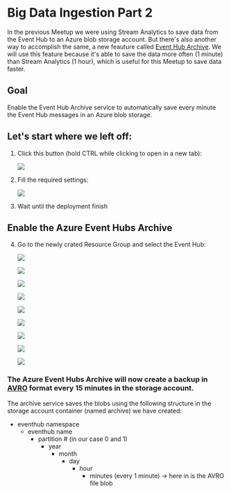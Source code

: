 # Big Data Ingestion Part 2

In the previous Meetup we were using Stream Analytics to save data from the Event Hub to an Azure blob storage account. 
But there's also another way to accomplish the same, a new feauture called [Event Hub Archive](https://docs.microsoft.com/en-us/azure/event-hubs/event-hubs-archive-overview). 
We will use this feature because it's able to save the data more often (1 minute) than Stream Analytics (1 hour), which is useful for this Meetup to save data faster. 

## Goal
Enable the Event Hub Archive service to automatically save every minute the Event Hub messages in an Azure blob storage.  

## Let's start where we left off:

1. Click this button (hold CTRL while clicking to open in a new tab):

    <a target="_blank" id="deploy-to-azure"  href="https://portal.azure.com/#create/Microsoft.Template/uri/https%3A%2F%2Fraw.githubusercontent.com%2FDutchAzureMeetup%2FBigDataIngestion1%2Fmaster%2Fsrc%2FAzureInfrastructure%2Fazuredeploy.json"><img src="http://azuredeploy.net/deploybutton.png"/></a>

2. Fill the required settings:

    ![](https://raw.githubusercontent.com/DutchAzureMeetup/BigDataIngestion1/master/img/intro.png)

3. Wait until the deployment finish

## Enable the Azure Event Hubs Archive 

4. Go to the newly crated Resource Group and select the Event Hub:

   ![](https://raw.githubusercontent.com/DutchAzureMeetup/BigDataIngestion2/master/labs/0-Preparation/img/04eventhubnamespaceselect.png)

   ![](https://raw.githubusercontent.com/DutchAzureMeetup/BigDataIngestion2/master/labs/0-Preparation/img/04eventhubselect.png)

   ![](https://raw.githubusercontent.com/DutchAzureMeetup/BigDataIngestion2/master/labs/0-Preparation/img/04eventhubpropertiesselect.png)
  
   ![](https://raw.githubusercontent.com/DutchAzureMeetup/BigDataIngestion2/master/labs/0-Preparation/img/04eventhuarchivesetuppng.png)
  
   ![](https://raw.githubusercontent.com/DutchAzureMeetup/BigDataIngestion2/master/labs/0-Preparation/img/04storageselect.png)
 
   ![](https://raw.githubusercontent.com/DutchAzureMeetup/BigDataIngestion2/master/labs/0-Preparation/img/04createcontainer1.png)

   ![](https://raw.githubusercontent.com/DutchAzureMeetup/BigDataIngestion2/master/labs/0-Preparation/img/04createcontainer2.png)

   ![](https://raw.githubusercontent.com/DutchAzureMeetup/BigDataIngestion2/master/labs/0-Preparation/img/04createcontainer3.png)

   ![](https://raw.githubusercontent.com/DutchAzureMeetup/BigDataIngestion2/master/labs/0-Preparation/img/04createcontainer4.png)

### The Azure Event Hubs Archive will now create a backup in [AVRO](http://avro.apache.org/docs/current/) format every 15 minutes in the storage account.

The archive service saves the blobs using the following structure in the storage account container (named archive) we have created:

* eventhub namespace
    * eventhub name
        * partition # (in our case 0 and 1)         
            * year
                * month
                    * day
                        * hour
                            * minutes (every 1 minute) -> here in is the AVRO file blob
                        
